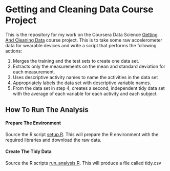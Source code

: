 # Getting and Cleaning Data Course Project


This is the repository for my work on the Coursera Data Science [Getting And Cleaning Data](https://www.coursera.org/learn/data-cleaning/peer/FIZtT/getting-and-cleaning-data-course-project) course project. This is to take some raw accelerometer data for wearable devices and write a script that performs the following actions:

1. Merges the training and the test sets to create one data set.
2. Extracts only the measurements on the mean and standard deviation for each measurement.
3. Uses descriptive activity names to name the activities in the data set
4. Appropriately labels the data set with descriptive variable names.
5. From the data set in step 4, creates a second, independent tidy data set with the average of each variable for each activity and each subject.

## How To Run The Analysis ##


#### Prepare The Environment ####

Source the R script [setup.R](setup.R). This will prepare the R environment with the required libraries and download the raw data.

#### Create The Tidy Data ####

Source the R scripts [run_analysis.R](run_analysis.R). This will produce a file called tidy.csv






